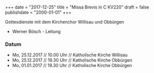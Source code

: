﻿+++
date = "2017-12-25"
title = "Missa Brevis in C KV220"
draft = false
publishdate = "2000-01-01"
+++

Gottesdienste mit dem Kirchenchor Willisau und Obbürgen

* Werner Bösch - Leitung


### Datum

* Mo, 25.12.2017 // 10.00 Uhr // Katholische Kirche Willisau
* Mo, 25.12.2017 // 19.30 Uhr // Katholische Kirche Obbürgen
* Mo, 01.01.2017 // 19.30 Uhr // Katholische Kirche Obbürgen
